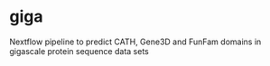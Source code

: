 # giga
Nextflow pipeline to predict CATH, Gene3D and FunFam domains in gigascale protein sequence data sets
